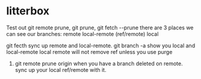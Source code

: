 # litterbox

Test out git remote prune, git prune, git fetch --prune
there are 3 places we can see our branches:
remote
local-remote (ref/remote)
local

git fecth sync up remote and local-remote. 
git branch -a show you local and local-remote
local remote will not remove ref unless you use purge 

1. git remote prune origin
when you have a branch deleted on remote. sync up your local ref/remote with it. 
